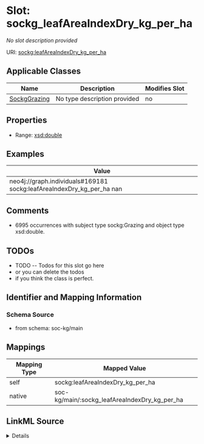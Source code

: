 

# Slot: sockg_leafAreaIndexDry_kg_per_ha


_No slot description provided_





URI: [sockg:leafAreaIndexDry_kg_per_ha](http://www.semanticweb.org/sockg/ontologies/2024/0/soil-carbon-ontology/leafAreaIndexDry_kg_per_ha)



<!-- no inheritance hierarchy -->





## Applicable Classes

| Name | Description | Modifies Slot |
| --- | --- | --- |
| [SockgGrazing](../classes/SockgGrazing.md) | No type description provided |  no  |







## Properties

* Range: [xsd:double](http://www.w3.org/2001/XMLSchema#double)






## Examples

| Value |
| --- |
| neo4j://graph.individuals#169181 sockg:leafAreaIndexDry_kg_per_ha nan |

## Comments

* 6995 occurrences with subject type sockg:Grazing and object type xsd:double.

## TODOs

* TODO -- Todos for this slot go here
* or you can delete the todos
* if you think the class is perfect.

## Identifier and Mapping Information







### Schema Source


* from schema: soc-kg/main




## Mappings

| Mapping Type | Mapped Value |
| ---  | ---  |
| self | sockg:leafAreaIndexDry_kg_per_ha |
| native | soc-kg/main/:sockg_leafAreaIndexDry_kg_per_ha |




## LinkML Source

<details>
```yaml
name: sockg_leafAreaIndexDry_kg_per_ha
description: No slot description provided
todos:
- TODO -- Todos for this slot go here
- or you can delete the todos
- if you think the class is perfect.
comments:
- 6995 occurrences with subject type sockg:Grazing and object type xsd:double.
examples:
- value: neo4j://graph.individuals#169181 sockg:leafAreaIndexDry_kg_per_ha nan
from_schema: soc-kg/main
rank: 1000
slot_uri: sockg:leafAreaIndexDry_kg_per_ha
alias: sockg_leafAreaIndexDry_kg_per_ha
domain_of:
- sockg_Grazing
range: double

```
</details>